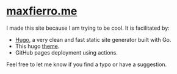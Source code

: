 # [maxfierro.me](https://www.maxfierro.me/)

I made this site because I am trying to be cool. It is facilitated by:

* [Hugo](https://gohugo.io/), a very clean and fast static site generator built with Go.
* This hugo [theme](https://themes.gohugo.io/themes/etch/).
* GitHub pages deployment using actions.

Feel free to let me know if you find a typo or have a suggestion.
